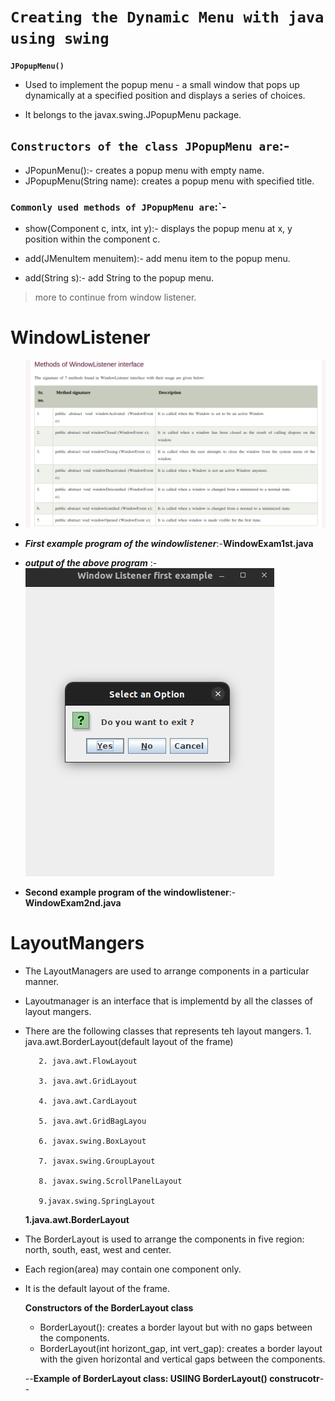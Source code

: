 # `Creating the Dynamic Menu with java using swing`

**`JPopupMenu()`**

- Used to implement the popup menu - a small window that pops up dynamically at a specified position and displays a series of choices.

* It belongs to the javax.swing.JPopupMenu package.

## `Constructors of the class JPopupMenu are`:-

- JPopunMenu():- creates a popup menu with empty name.
- JPopupMenu(String name): creates a popup menu with specified title.

### `Commonly used methods of JPopupMenu are`:`-

- show(Component c, intx, int y):- displays the popup menu at x, y position within the component c.

- add(JMenuItem menuitem):- add menu item to the popup menu.

- add(String s):- add String to the popup menu.

> more to continue from window listener.

#

# WindowListener

- ![CHEESE!](windowlistener.png)

* **_First example program of the windowlistener_**:-**WindowExam1st.java**

* **_output of the above program_** :-![CHEESE!](outputimg.png)

* **Second example program of the windowlistener**:-**WindowExam2nd.java**

# LayoutMangers

- The LayoutManagers are used to arrange components in a particular manner.

* Layoutmanager is an interface that is implementd by all the classes of layout mangers.
* There are the following classes that represents teh layout mangers. 1. java.awt.BorderLayout(default layout of the frame)

         2. java.awt.FlowLayout

         3. java.awt.GridLayout

         4. java.awt.CardLayout

         5. java.awt.GridBagLayou

         6. javax.swing.BoxLayout

         7. javax.swing.GroupLayout

         8. javax.swing.ScrollPanelLayout

         9.javax.swing.SpringLayout

  **1.java.awt.BorderLayout**

* The BorderLayout is used to arrange the components in five region: north, south, east, west and center.
* Each region(area) may contain one component only.
* It is the default layout of the frame.

  **Constructors of the BorderLayout class**

  - BorderLayout(): creates a border layout but with no gaps between the components.
  - BorderLayout(int horizont_gap, int vert_gap): creates a border layout with the given horizontal and vertical gaps between the components.

  --<b>Example of BorderLayout class: USIING BorderLayout() construcotr</b>--
